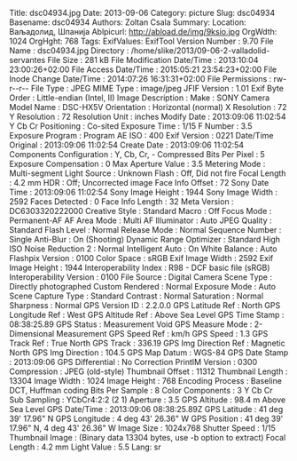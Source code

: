 Title: dsc04934.jpg
Date: 2013-09-06
Category: picture
Slug: dsc04934
Basename: dsc04934
Authors: Zoltan Csala
Summary:
Location: Ваљадолид, Шпанија
Ablpicurl: http://abload.de/img/9ksio.jpg
OrgWdth: 1024
OrgHght: 768
Tags:
ExifValues: ExifTool Version Number : 9.70
            File Name : dsc04934.jpg
            Directory : /home/slike/2013/09-06-2-valladolid-servantes
            File Size : 281 kB
            File Modification Date/Time : 2013:10:04 23:00:26+02:00
            File Access Date/Time : 2015:05:21 23:54:23+02:00
            File Inode Change Date/Time : 2014:07:26 16:31:31+02:00
            File Permissions : rw-r--r--
            File Type : JPEG
            MIME Type : image/jpeg
            JFIF Version : 1.01
            Exif Byte Order : Little-endian (Intel, II)
            Image Description :
            Make : SONY
            Camera Model Name : DSC-HX5V
            Orientation : Horizontal (normal)
            X Resolution : 72
            Y Resolution : 72
            Resolution Unit : inches
            Modify Date : 2013:09:06 11:02:54
            Y Cb Cr Positioning : Co-sited
            Exposure Time : 1/15
            F Number : 3.5
            Exposure Program : Program AE
            ISO : 400
            Exif Version : 0221
            Date/Time Original : 2013:09:06 11:02:54
            Create Date : 2013:09:06 11:02:54
            Components Configuration : Y, Cb, Cr, -
            Compressed Bits Per Pixel : 5
            Exposure Compensation : 0
            Max Aperture Value : 3.5
            Metering Mode : Multi-segment
            Light Source : Unknown
            Flash : Off, Did not fire
            Focal Length : 4.2 mm
            HDR : Off; Uncorrected image
            Face Info Offset : 72
            Sony Date Time : 2013:09:06 11:02:54
            Sony Image Height : 1944
            Sony Image Width : 2592
            Faces Detected : 0
            Face Info Length : 32
            Meta Version : DC6303320222000
            Creative Style : Standard
            Macro : Off
            Focus Mode : Permanent-AF
            AF Area Mode : Multi
            AF Illuminator : Auto
            JPEG Quality : Standard
            Flash Level : Normal
            Release Mode : Normal
            Sequence Number : Single
            Anti-Blur : On (Shooting)
            Dynamic Range Optimizer : Standard
            High ISO Noise Reduction 2 : Normal
            Intelligent Auto : On
            White Balance : Auto
            Flashpix Version : 0100
            Color Space : sRGB
            Exif Image Width : 2592
            Exif Image Height : 1944
            Interoperability Index : R98 - DCF basic file (sRGB)
            Interoperability Version : 0100
            File Source : Digital Camera
            Scene Type : Directly photographed
            Custom Rendered : Normal
            Exposure Mode : Auto
            Scene Capture Type : Standard
            Contrast : Normal
            Saturation : Normal
            Sharpness : Normal
            GPS Version ID : 2.2.0.0
            GPS Latitude Ref : North
            GPS Longitude Ref : West
            GPS Altitude Ref : Above Sea Level
            GPS Time Stamp : 08:38:25.89
            GPS Status : Measurement Void
            GPS Measure Mode : 2-Dimensional Measurement
            GPS Speed Ref : km/h
            GPS Speed : 1.3
            GPS Track Ref : True North
            GPS Track : 336.19
            GPS Img Direction Ref : Magnetic North
            GPS Img Direction : 104.5
            GPS Map Datum : WGS-84
            GPS Date Stamp : 2013:09:06
            GPS Differential : No Correction
            PrintIM Version : 0300
            Compression : JPEG (old-style)
            Thumbnail Offset : 11312
            Thumbnail Length : 13304
            Image Width : 1024
            Image Height : 768
            Encoding Process : Baseline DCT, Huffman coding
            Bits Per Sample : 8
            Color Components : 3
            Y Cb Cr Sub Sampling : YCbCr4:2:2 (2 1)
            Aperture : 3.5
            GPS Altitude : 98.4 m Above Sea Level
            GPS Date/Time : 2013:09:06 08:38:25.89Z
            GPS Latitude : 41 deg 39' 17.96" N
            GPS Longitude : 4 deg 43' 26.36" W
            GPS Position : 41 deg 39' 17.96" N, 4 deg 43' 26.36" W
            Image Size : 1024x768
            Shutter Speed : 1/15
            Thumbnail Image : (Binary data 13304 bytes, use -b option to extract)
            Focal Length : 4.2 mm
            Light Value : 5.5
Lang: sr


